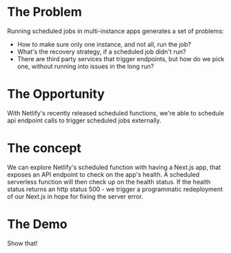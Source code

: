 # The Problem
Running scheduled jobs in multi-instance apps generates a set of problems:
- How to make sure only one instance, and not all, run the job?
- What's the recovery strategy, if a scheduled job didn't run?
- There are third party services that trigger endpoints, but how do we pick one, without running into issues in the long run?

# The Opportunity
With Netlify's recently released scheduled functions, we're able to schedule api endpoint calls to trigger scheduled jobs externally.

# The concept
We can explore Netlify's scheduled function with having a Next.js app, that exposes an API endpoint to check on the app's health.
A scheduled serverless function will then check up on the health status. If the health status returns an http status 500 - we trigger a programmatic redeployment of our Next.js in hope for fixing the server error.


# The Demo

Show that!
